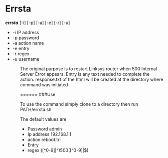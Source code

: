 <html>
    
<h1>Errsta</h1>
<p> <b><em>errsta</em></b> [-i] [-p] [-a] [-e] [-r] [-u]</p>
    
</body>
<ul>
    <li>-i IP address</li>
 <li>-p password</li>
 <li>-a action name</li>
 <li>-e entry</li>
 <li>-r regex </li>
 <li>-u username</li>
<ul>
</html>
The original purpose is to restart Linksys router when 500 Internal Server Error appears. 
Entry is any text needed to complete the action.
response.txt of the html will be created at the directory where command was initiated


======
###Use
<html>
To use the command simply clone to a directory then run 
PATH/errsta.sh <args>

The default values are
<ul>
<li>Password admin</li>
<li>Ip address 192.168.1.1</li>
<li>action reboot.tri</li>
<li>Entry</li>
<li>regex ([^0-9]|^)500([^0-9]|$)</li>
    </ul>

</html>

